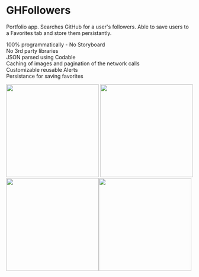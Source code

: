 # GHFollowers
Portfolio app. Searches GitHub for a user's followers. Able to save users to a Favorites tab and store them persistantly.


100% programmatically - No Storyboard  
No 3rd party libraries  
JSON parsed using Codable  
Caching of images and pagination of the network calls  
Customizable reusable Alerts  
Persistance for saving favorites  





<img src="https://user-images.githubusercontent.com/14881619/117041821-17ec6a00-acc0-11eb-9987-9e44f22eeca6.png" width="250"> <img src="https://user-images.githubusercontent.com/14881619/117042563-ffc91a80-acc0-11eb-8a1d-ceb3ea95566c.png" width="250"><img src="https://user-images.githubusercontent.com/14881619/117042868-5c2c3a00-acc1-11eb-9321-152755ed9aa3.png" width="250"><img src="https://user-images.githubusercontent.com/14881619/117042889-63ebde80-acc1-11eb-8634-84daf2336e98.png" width="250">


